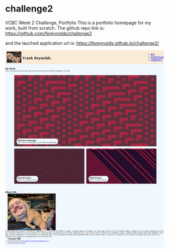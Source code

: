 # challenge2
VCBC Week 2 Challenge, Portfolio
This is a portfolio homepage for my work, built from scratch.
The github repo link is:
https://github.com/fpreynolds/challenge2

and the lauched application url is:
https://fpreynolds.github.io/challenge2/

![screenshot of application](https://github.com/fpreynolds/challenge2/blob/main/assets/images/screenshot.png?raw=true)
